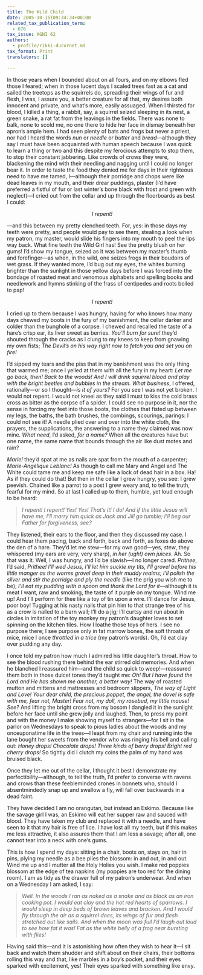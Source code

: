 ```yaml
---
title: The Wild Child
date: 2005-10-15T09:34:34+00:00
related_tax_publication_term:
  - 676
tax_issue: AGNI 62
authors:
  - profile/rikki-ducornet.md
tax_format: Print
translators: []

---
```

In those years when I bounded about on all fours, and on my elbows fled those I feared; when in those lucent days I scaled trees fast as a cat and sailed the treetops as the squirrels do, spreading their wings of fur and flesh, I was, I assure you, a better creature for all that, my desires both innocent and private, and what’s more, easily assuaged. When I thirsted for blood, I killed a thing, a rabbit, say, a squirrel seized sleeping in its nest, a green snake, a rat fat from the leavings in the fields. There was none to balk, none to scold me, no one there to hide her face in dismay beneath her apron’s ample hem. I had seen plenty of bats and frogs but never a priest, nor had I heard the words _nun_ or _needle_ or _butter_ and _bread_—although they say I must have been acquainted with human speech because I was quick to learn a thing or two and this despite my ferocious attempts to stop them, to stop their constant jabbering. Like crowds of crows they were, blackening the mind with their needling and nagging until I could no longer bear it. In order to taste the food they denied me for days in their righteous need to have me tamed, I—although their porridge and chops were like dead leaves in my mouth, and their drear puddings, plaster (I’d have preferred a fistful of fur or last winter’s bone black with frost and green with neglect)—I cried out from the cellar and up through the floorboards as best I could:

<p style="text-align: center;">
  <em>I repent!</em>
</p>

—and this between my pretty clenched teeth. For, yes: in those days my teeth were pretty, and people would pay to see them, stealing a look when my patron, my master, would slide his fingers into my mouth to peel the lips way back. What fine teeth the Wild Girl has! See the pretty blush on her gums! I’d show my tongue, seized as it was between my master’s thumb and forefinger—as when, in the wild, one seizes frogs in their boudoirs of wet grass. If they wanted more, I’d bug out my eyes, the whites burning brighter than the sunlight in those yellow days before I was forced into the bondage of roasted meat and venomous alphabets and spelling books and needlework and hymns stinking of the frass of centipedes and roots boiled to pap!

<p style="text-align: center;">
  <em>I repent!</em>
</p>

I cried up to them because I was hungry, having for who knows how many days chewed my boots in the fury of my banishment, the cellar darker and colder than the bunghole of a corpse. I chewed and recalled the taste of a hare’s crisp ear, its liver sweet as berries. _You’ll burn for sure!_ they’d shouted through the cracks as I clung to my knees to keep from gnawing my own fists; _The Devil’s on his way right now to fetch you and set you on fire!_

I’d sipped my tears and the piss that in my banishment was the only thing that warmed me; once I yelled at them with all the fury in my heart: _Let me go back, then! Back to the woods! And I will drink squirrel blood and play with the bright beetles and bubbles in the stream. What business_, I offered, rationally—or so I thought—_is it of yours?_ For you see I was not yet broken. I would not repent. I would not kneel as they said I must to kiss the cold brass cross as bitter as the corpse of a spider. I could see no purpose in it, nor the sense in forcing my feet into those boots, the clothes that fisted up between my legs, the baths, the bath brushes, the combings, scourings, parings: I could not see it! A needle plied over and over into the white cloth, the prayers, the supplications, the answering to a name they claimed was now mine. _What need_, I’d asked, _for a name?_ When all the creatures have but one name, the same name that bounds through the air like dust motes and rain?

_Marie!_ they’d spat at me as nails are spat from the mouth of a carpenter; _Marie-Angélique Leblanc!_ As though to call me Mary and Angel and The White could tame me and keep me safe like a lock of dead hair in a box. Ha! As if they could do that! But then in the cellar I grew hungry, you see: I grew peevish. Chained like a parrot to a post I grew weary and, to tell the truth, fearful for my mind. So at last I called up to them, humble, yet loud enough to be heard:

> _I repent! I repent! Yes! Yes! That’s it! I do! And if the little Jesus_ _will have me, I’ll marry him quick as Jack and Jill go tumble; I’ll beg_ _our_ _Father for forgiveness, see?_

They listened, their ears to the floor, and then they discussed my case. I could hear them pacing, back and forth, back and forth, as foxes do above the den of a hare. They’d let me stew—for my own good—yes, _stew_, they whispered (my ears are very, very sharp), _in her (ugh!) own juices_.
Ah. So that was it. Well, I was hungry, and I’d be slavish—I no longer cared. _Prithee_, I’d said, _Prithee!_ _I’ll wed Jesus, I’ll let him suckle my tits, I’ll grovel before his little manger as the worms grovel deep in their muddy realms; I’ll polish the silver and stir the porridge and ply the needle_ (like the prig you wish me to be); _I’ll eat my pudding with a spoon and thank the Lord for it_—although it is meat I want, raw and smoking, the taste of it purple on my tongue. Wind me up! And I’ll perform for thee like a toy of tin upon a wire. I’ll dance for Jesus, poor boy! Tugging at his nasty nails that pin him to that strange tree of his as a crow is nailed to a barn wall; I’ll do a jig; I’ll curtsy and run about in circles in imitation of the toy monkey my patron’s daughter loves to set spinning on the kitchen tiles. How I loathe those toys of hers. I see no purpose there; I see purpose only in fat marrow bones, the soft throats of mice, mice I once _throttled in a trice_ (my patron’s words). Oh, I’d eat clay over pudding any day.

I once told my patron how much I admired his little daughter’s throat. How to see the blood rushing there behind the ear stirred old memories. And when he blanched I reassured him—and the child so quick to weep!—reassured them both in those dulcet tones they’d taught me: _Oh! But I have found the Lord and He has shown me another, a better way!_ The way of roasted mutton and mittens and mattresses and bedroom slippers, _The way of Light and Love! Your dear child, the precious poppet, the angel, the dove! is safe with me, fear not, Master! Fear not, my doll, my rosebud, my little mouse! See?_ And lifting the bright cross from my bosom I dangled it in the sunlight before her face until she grew jolly and laughed. Then, to press my point and with the money I make showing myself to strangers—for I sit in the parlor on Wednesdays to speak to pious ladies about the woods and my onceuponatime life in the trees—I leapt from my chair and running into the lane bought her sweets from the vendor who was ringing his bell and calling out: _Honey drops! Chocolate drops! Three kinds of berry drops! Bright red cherry drops!_ So tightly did I clutch my coins the palm of my hand was bruised black.

Once they let me out of the cellar, I thought it best I demonstrate my perfectibility—although, to tell the truth, I’d prefer to converse with ravens and crows than these feebleminded crones in bonnets who, should I absentmindedly snap up and swallow a fly, will fall over backwards in a dead faint.

They have decided I am no orangutan, but instead an Eskimo. Because like the savage girl I was, an Eskimo will eat her supper raw and sauced with blood. They have taken my club and replaced it with a needle, and have seen to it that my hair is free of lice. I have lost all my teeth, but if this makes me less attractive, it also assures them that I am less a savage; after all, one cannot tear into a neck with one’s gums.

This is how I spend my days: sitting in a chair, boots on, stays on, hair in pins, plying my needle as a bee plies the blossom: in and out, in and out. Wind me up and I mutter all the Holy Holies you wish. I make red poppies blossom at the edge of tea napkins (my poppies are too red for the dining room). I am as tidy as the drawer full of my patron’s underwear. And when on a Wednesday I am asked, I say:

> _Well. In the woods I ran as naked as a snake and as black as an iron cooking pot. I would eat clay and the hot red hearts of sparrows. I would sleep in deep beds of brown leaves and bracken. And I would fly through the air as a squirrel does, its wings of fur and flesh stretched out like sails. And when the moon was full I’d laugh out loud to see how fat it was! Fat as the white belly of a frog near bursting with flies!_

Having said this—and it is astonishing how often they wish to hear it—I sit back and watch them shudder and shift about on their chairs, their bottoms rolling this way and that, like marbles in a boy’s pocket, and their eyes sparked with excitement, yes! Their eyes sparked with something like envy.